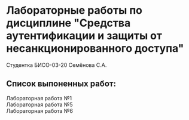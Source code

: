 # Лабораторные работы по дисциплине "Средства аутентификации и защиты от несанкционированного доступа"
Студентка БИСО-03-20 Семёнова С.А.
## Список выпоненных работ:
Лабораторная работа №1\
Лабораторная работа №5\
Лабораторная работа №6
